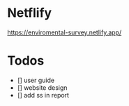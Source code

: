 # Netflify
https://enviromental-survey.netlify.app/

# Todos
- [] user guide
- [] website design
- [] add ss in report
